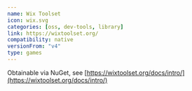 ```yaml
---
name: Wix Toolset
icon: wix.svg
categories: [oss, dev-tools, library]
link: https://wixtoolset.org/
compatibility: native
versionFrom: "v4"
type: games
---
```


Obtainable via NuGet, see [https://wixtoolset.org/docs/intro/](https://wixtoolset.org/docs/intro/)
